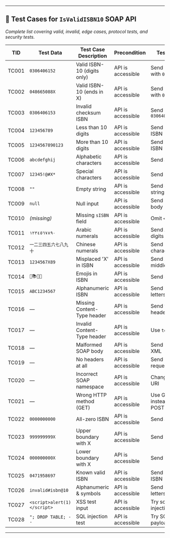 

---

## 🧪 **Test Cases for `IsValidISBN10` SOAP API**

*Complete list covering valid, invalid, edge cases, protocol tests, and security tests.*

| TID   | Test Data                   | Test Case Description       | Precondition      | Test Steps                  | Expected Result      | Priority |
| ----- | --------------------------- | --------------------------- | ----------------- | --------------------------- | -------------------- | -------- |
| TC001 | `0306406152`                | Valid ISBN-10 (digits only) | API is accessible | Send POST with `0306406152` | `true`               | High     |
| TC002 | `048665088X`                | Valid ISBN-10 (ends in X)   | API is accessible | Send POST with `048665088X` | `true`               | High     |
| TC003 | `0306406153`                | Invalid checksum ISBN       | API is accessible | Send `0306406153`           | `false`              | High     |
| TC004 | `123456789`                 | Less than 10 digits         | API is accessible | Send 9-digit ISBN           | `false`              | Medium   |
| TC005 | `1234567890123`             | More than 10 digits         | API is accessible | Send 13-digit ISBN          | `false`              | Medium   |
| TC006 | `abcdefghij`                | Alphabetic characters       | API is accessible | Send a-z string             | `false`              | Medium   |
| TC007 | `12345!@#X*`                | Special characters          | API is accessible | Send symbols                | `false`              | Medium   |
| TC008 | `""`                        | Empty string                | API is accessible | Send empty string           | `false` or error     | High     |
| TC009 | `null`                      | Null input                  | API is accessible | Send null in body           | `false` or error     | High     |
| TC010 | *(missing)*                 | Missing `sISBN` field       | API is accessible | Omit `<sISBN>`              | Error or fault       | High     |
| TC011 | `١٢٣٤٥٦٧٨٩٠`                | Arabic numerals             | API is accessible | Send Arabic digits          | `false`              | Medium   |
| TC012 | `一二三四五六七八九十`                | Chinese numerals            | API is accessible | Send Chinese characters     | `false`              | Medium   |
| TC013 | `1234567X89`                | Misplaced 'X' in ISBN       | API is accessible | Send X in middle            | `false`              | Medium   |
| TC014 | `💯📚📖🧠`                  | Emojis in ISBN              | API is accessible | Send emojis                 | `false`              | Low      |
| TC015 | `ABC1234567`                | Alphanumeric ISBN           | API is accessible | Send mixed letters/numbers  | `false`              | Medium   |
| TC016 | —                           | Missing Content-Type header | API is accessible | Send without headers        | `415` or error       | High     |
| TC017 | —                           | Invalid Content-Type header | API is accessible | Use `text/plain`            | `415` or error       | High     |
| TC018 | —                           | Malformed SOAP body         | API is accessible | Send broken XML             | SOAP Fault           | High     |
| TC019 | —                           | No headers at all           | API is accessible | Send raw request            | `400` or error       | High     |
| TC020 | —                           | Incorrect SOAP namespace    | API is accessible | Change xmlns URI            | Error or fault       | Medium   |
| TC021 | —                           | Wrong HTTP method (GET)     | API is accessible | Use GET instead of POST     | `405`                | Medium   |
| TC022 | `0000000000`                | All-zero ISBN               | API is accessible | Send all zeros              | `false`              | Low      |
| TC023 | `999999999X`                | Upper boundary with X       | API is accessible | Send 9s + X                 | Depends on checksum  | Medium   |
| TC024 | `000000000X`                | Lower boundary with X       | API is accessible | Send 0s + X                 | Depends on checksum  | Medium   |
| TC025 | `0471958697`                | Known valid ISBN            | API is accessible | Send book ISBN              | `true`               | High     |
| TC026 | `invalid#isbn@10`           | Alphanumeric & symbols      | API is accessible | Send mix of letters/symbols | `false`              | Low      |
| TC027 | `<script>alert(1)</script>` | XSS test input              | API is accessible | Try script injection        | `false` or sanitized | High     |
| TC028 | `"; DROP TABLE; --`         | SQL injection test          | API is accessible | Try SQL payload             | `false` or sanitized | High     |

---

